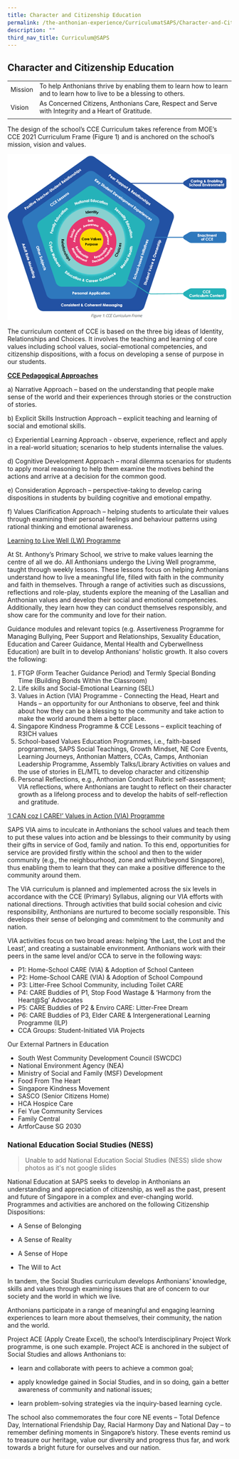 ```yaml
---
title: Character and Citizenship Education
permalink: /the-anthonian-experience/CurriculumatSAPS/Character-and-Citizenship-Education/
description: ""
third_nav_title: Curriculum@SAPS
---
```

## Character and Citizenship Education 

|  |  | 
| -------- | -------- | 
Mission |To help Anthonians thrive by enabling them to learn how to learn and to learn how to live to be a blessing to others. |
Vision |As Concerned Citizens, Anthonians Care, Respect and Serve with Integrity and a Heart of Gratitude. |
|  |  | 

The design of the school’s CCE Curriculum takes reference from MOE’s CCE 2021 Curriculum Frame (Figure 1) and is anchored on the school’s mission, vision and values. 

![](/images/CCE%20Curriculum%20frame.png)

The curriculum content of CCE is based on the three big ideas of Identity, Relationships and Choices. It involves the teaching and learning of core values including school values, social-emotional competencies, and citizenship dispositions, with a focus on developing a sense of purpose in our students.  

**<u>CCE Pedagogical Approaches</u>** 

  

a) Narrative Approach – based on the understanding that people make sense of the world and their experiences through stories or the construction of stories.

  

b) Explicit Skills Instruction Approach – explicit teaching and learning of social and emotional skills.

  

c) Experiential Learning Approach - observe, experience, reflect and apply in a real-world situation; scenarios to help students internalise the values.

  

d) Cognitive Development Approach – moral dilemma scenarios for students to apply moral reasoning to help them examine the motives behind the actions and arrive at a decision for the common good.

  

e) Consideration Approach – perspective-taking to develop caring dispositions in students by building cognitive and emotional empathy.

  

f) Values Clarification Approach – helping students to articulate their values through examining their personal feelings and behaviour patterns using rational thinking and emotional awareness.


<u>Learning to Live Well (LW) Programme</u>

At St. Anthony’s Primary School, we strive to make values learning the centre of all we do. All Anthonians undergo the Living Well programme, taught through weekly lessons. These lessons focus on helping Anthonians understand how to live a meaningful life, filled with faith in the community and faith in themselves. Through a range of activities such as discussions, reflections and role-play, students explore the meaning of the Lasallian and Anthonian values and develop their social and emotional competencies.  Additionally, they learn how they can conduct themselves responsibly, and show care for the community and love for their nation.  

  

Guidance modules and relevant topics (e.g. Assertiveness Programme for Managing Bullying, Peer Support and Relationships, Sexuality Education, Education and Career Guidance, Mental Health and Cyberwellness Education) are built in to develop Anthonians’ holistic growth. It also covers the following:

  

1.  FTGP (Form Teacher Guidance Period) and Termly Special Bonding Time (Building Bonds Within the Classroom)
2.  Life skills and Social-Emotional Learning (SEL)
3.  Values in Action (VIA) Programme - Connecting the Head, Heart and Hands – an opportunity for our Anthonians to observe, feel and think about how they can be a blessing to the community and take action to make the world around them a better place. 
4.  Singapore Kindness Programme & CCE Lessons – explicit teaching of R3ICH values 
5.  School-based Values Education Programmes, i.e., faith-based programmes, SAPS Social Teachings, Growth Mindset, NE Core Events, Learning Journeys, Anthonian Matters, CCAs, Camps, Anthonian Leadership Programme, Assembly Talks/Library Activities on values and the use of stories in EL/MTL to develop character and citizenship
6.  Personal Reflections, e.g., Anthonian Conduct Rubric self-assessment; VIA reflections, where Anthonians are taught to reflect on their character growth as a lifelong process and to develop the habits of self-reflection and gratitude. 

  

<u>‘I CAN coz I CARE!’ Values in Action (VIA) Programme</u>

  

SAPS VIA aims to inculcate in Anthonians the school values and teach them to put these values into action and be blessings to their community by using their gifts in service of God, family and nation. To this end, opportunities for service are provided firstly within the school and then to the wider community (e.g., the neighbourhood, zone and within/beyond Singapore), thus enabling them to learn that they can make a positive difference to the community around them. 

  

The VIA curriculum is planned and implemented across the six levels in accordance with the CCE (Primary) Syllabus, aligning our VIA efforts with national directions. Through activities that build social cohesion and civic responsibility, Anthonians are nurtured to become socially responsible. This develops their sense of belonging and commitment to the community and nation. 

  

VIA activities focus on two broad areas: helping ‘the Last, the Lost and the Least’, and creating a sustainable environment. Anthonians work with their peers in the same level and/or CCA to serve in the following ways:

*   P1: Home-School CARE (VIA) & Adoption of School Canteen
*   P2: Home-School CARE (VIA) & Adoption of School Compound
*   P3: Litter-Free School Community, including Toilet CARE
*   P4: CARE Buddies of P1, Stop Food Wastage & ‘Harmony from the Heart@Sg’ Advocates 
*   P5: CARE Buddies of P2 & Enviro CARE: Litter-Free Dream 
*   P6: CARE Buddies of P3, Elder CARE & Intergenerational Learning Programme (ILP)
*   CCA Groups: Student-Initiated VIA Projects

Our External Partners in Education

  

*   South West Community Development Council (SWCDC)
*   National Environment Agency (NEA)
*   Ministry of Social and Family (MSF) Development
*   Food From The Heart
*   Singapore Kindness Movement 
*   SASCO (Senior Citizens Home)
*   HCA Hospice Care
*   Fei Yue Community Services
*   Family Central
*   ArtforCause SG 2030

### National Education Social Studies (NESS) 

> Unable to add National Education Social Studies (NESS) slide show photos as it's not google slides

National Education at SAPS seeks to develop in Anthonians an understanding and appreciation of citizenship, as well as the past, present and future of Singapore in a complex and ever-changing world. Programmes and activities are anchored on the following Citizenship Dispositions:

*   A Sense of Belonging

*   A Sense of Reality

*   A Sense of Hope

*   The Will to Act

In tandem, the Social Studies curriculum develops Anthonians’ knowledge, skills and values through examining issues that are of concern to our society and the world in which we live. 

Anthonians participate in a range of meaningful and engaging learning experiences to learn more about themselves, their community, the nation and the world.

Project ACE (Apply Create Excel), the school’s Interdisciplinary Project Work programme, is one such example. Project ACE is anchored in the subject of Social Studies and allows Anthonians to:

*   learn and collaborate with peers to achieve a common goal;
*   apply knowledge gained in Social Studies, and in so doing, gain a better awareness of community and national issues; 

*   learn problem-solving strategies via the inquiry-based learning cycle.

The school also commemorates the four core NE events – Total Defence Day, International Friendship Day, Racial Harmony Day and National Day – to remember defining moments in Singapore’s history. These events remind us to treasure our heritage, value our diversity and progress thus far, and work towards a bright future for ourselves and our nation.